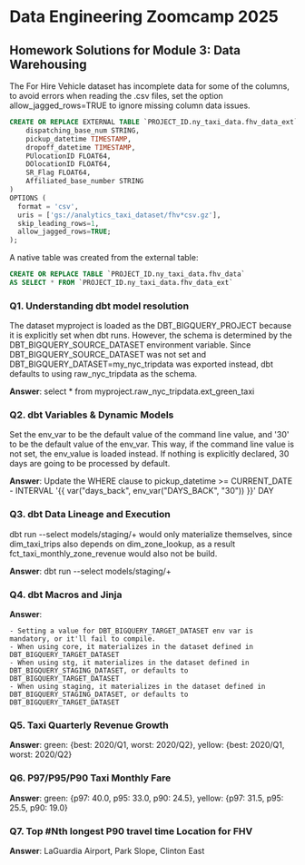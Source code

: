 # Data Engineering Zoomcamp 2025
## Homework Solutions for Module 3: Data Warehousing

The For Hire Vehicle dataset has incomplete data for some of the columns, to avoid errors when reading the .csv files, set the option allow_jagged_rows=TRUE to ignore missing column data issues.

```SQL
CREATE OR REPLACE EXTERNAL TABLE `PROJECT_ID.ny_taxi_data.fhv_data_ext` (
    dispatching_base_num STRING,
    pickup_datetime TIMESTAMP,
    dropoff_datetime TIMESTAMP,
    PUlocationID FLOAT64,
    DOlocationID FLOAT64,
    SR_Flag FLOAT64,
    Affiliated_base_number STRING
)
OPTIONS (
  format = 'csv',
  uris = ['gs://analytics_taxi_dataset/fhv*csv.gz'],
  skip_leading_rows=1,
  allow_jagged_rows=TRUE;
);
```

A native table was created from the external table:

```SQL
CREATE OR REPLACE TABLE `PROJECT_ID.ny_taxi_data.fhv_data`  
AS SELECT * FROM `PROJECT_ID.ny_taxi_data.fhv_data_ext` 
```

### Q1. Understanding dbt model resolution

The dataset myproject is loaded as the DBT_BIGQUERY_PROJECT because it is 
explicitly set when dbt runs. However, the schema is determined by the 
DBT_BIGQUERY_SOURCE_DATASET environment variable. Since DBT_BIGQUERY_SOURCE_DATASET 
was not set and DBT_BIGQUERY_DATASET=my_nyc_tripdata was exported instead, 
dbt defaults to using raw_nyc_tripdata as the schema.

**Answer**: select * from myproject.raw_nyc_tripdata.ext_green_taxi



### Q2. dbt Variables & Dynamic Models

Set the env_var to be the default value of the command line value, and '30' to be the
default value of the env_var.
This way, if the command line value is not set, the env_value is loaded instead. If nothing
is explicitly declared, 30 days are going to be processed by default.

**Answer**: Update the WHERE clause to pickup_datetime >= CURRENT_DATE - 
                INTERVAL '{{ var("days_back", env_var("DAYS_BACK", "30")) }}' DAY

### Q3. dbt Data Lineage and Execution

dbt run --select models/staging/+ would only materialize themselves, since dim_taxi_trips 
also depends on dim_zone_lookup, as a result fct_taxi_monthly_zone_revenue would also 
not be build.

**Answer**: dbt run --select models/staging/+

### Q4. dbt Macros and Jinja

**Answer**: 

    - Setting a value for DBT_BIGQUERY_TARGET_DATASET env var is mandatory, or it'll fail to compile.
    - When using core, it materializes in the dataset defined in DBT_BIGQUERY_TARGET_DATASET
    - When using stg, it materializes in the dataset defined in DBT_BIGQUERY_STAGING_DATASET, or defaults to DBT_BIGQUERY_TARGET_DATASET
    - When using staging, it materializes in the dataset defined in DBT_BIGQUERY_STAGING_DATASET, or defaults to DBT_BIGQUERY_TARGET_DATASET

### Q5. Taxi Quarterly Revenue Growth

**Answer**: green: {best: 2020/Q1, worst: 2020/Q2}, yellow: {best: 2020/Q1, worst: 2020/Q2}

### Q6. P97/P95/P90 Taxi Monthly Fare

**Answer**: green: {p97: 40.0, p95: 33.0, p90: 24.5}, yellow: {p97: 31.5, p95: 25.5, p90: 19.0}

### Q7. Top #Nth longest P90 travel time Location for FHV

**Answer**: LaGuardia Airport, Park Slope, Clinton East
